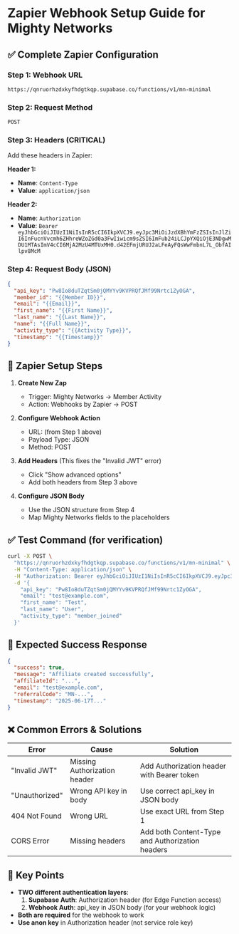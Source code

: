 # Zapier Webhook Setup Guide for Mighty Networks

## ✅ Complete Zapier Configuration

### **Step 1: Webhook URL**
```
https://qnruorhzdxkyfhdgtkqp.supabase.co/functions/v1/mn-minimal
```

### **Step 2: Request Method**
```
POST
```

### **Step 3: Headers (CRITICAL)**
Add these headers in Zapier:

**Header 1:**
- **Name**: `Content-Type`
- **Value**: `application/json`

**Header 2:**
- **Name**: `Authorization`
- **Value**: `Bearer eyJhbGciOiJIUzI1NiIsInR5cCI6IkpXVCJ9.eyJpc3MiOiJzdXBhYmFzZSIsInJlZiI6InFucnVvcmh6ZHhreWZoZGd0a3FwIiwicm9sZSI6ImFub24iLCJpYXQiOjE3NDgwMDU1MTAsImV4cCI6MjA2MzU4MTUxMH0.d42EFmjURUJ2aLFeAyFQsWwFmbnL7L_ObfAIlpv8McM`

### **Step 4: Request Body (JSON)**
```json
{
  "api_key": "Pw8Io8duTZqtSm0jQMYYv9KVPRQfJMf99Nrtc1ZyOGA",
  "member_id": "{{Member ID}}",
  "email": "{{Email}}",
  "first_name": "{{First Name}}",
  "last_name": "{{Last Name}}",
  "name": "{{Full Name}}",
  "activity_type": "{{Activity Type}}",
  "timestamp": "{{Timestamp}}"
}
```

## 🔧 **Zapier Setup Steps**

1. **Create New Zap**
   - Trigger: Mighty Networks → Member Activity
   - Action: Webhooks by Zapier → POST

2. **Configure Webhook Action**
   - URL: (from Step 1 above)
   - Payload Type: JSON
   - Method: POST

3. **Add Headers** (This fixes the "Invalid JWT" error)
   - Click "Show advanced options"
   - Add both headers from Step 3 above

4. **Configure JSON Body**
   - Use the JSON structure from Step 4
   - Map Mighty Networks fields to the placeholders

## ✅ **Test Command (for verification)**
```bash
curl -X POST \
  "https://qnruorhzdxkyfhdgtkqp.supabase.co/functions/v1/mn-minimal" \
  -H "Content-Type: application/json" \
  -H "Authorization: Bearer eyJhbGciOiJIUzI1NiIsInR5cCI6IkpXVCJ9.eyJpc3MiOiJzdXBhYmFzZSIsInJlZiI6InFucnVvcmh6ZHhreWZoZGd0a3FwIiwicm9sZSI6ImFub24iLCJpYXQiOjE3NDgwMDU1MTAsImV4cCI6MjA2MzU4MTUxMH0.d42EFmjURUJ2aLFeAyFQsWwFmbnL7L_ObfAIlpv8McM" \
  -d '{
    "api_key": "Pw8Io8duTZqtSm0jQMYYv9KVPRQfJMf99Nrtc1ZyOGA",
    "email": "test@example.com",
    "first_name": "Test",
    "last_name": "User",
    "activity_type": "member_joined"
  }'
```

## 🎯 **Expected Success Response**
```json
{
  "success": true,
  "message": "Affiliate created successfully",
  "affiliateId": "...",
  "email": "test@example.com",
  "referralCode": "MN-...",
  "timestamp": "2025-06-17T..."
}
```

## ❌ **Common Errors & Solutions**

| Error | Cause | Solution |
|-------|-------|----------|
| "Invalid JWT" | Missing Authorization header | Add Authorization header with Bearer token |
| "Unauthorized" | Wrong API key in body | Use correct api_key in JSON body |
| 404 Not Found | Wrong URL | Use exact URL from Step 1 |
| CORS Error | Missing headers | Add both Content-Type and Authorization headers |

## 🔑 **Key Points**
- **TWO different authentication layers**:
  1. **Supabase Auth**: Authorization header (for Edge Function access)
  2. **Webhook Auth**: api_key in JSON body (for your webhook logic)
- **Both are required** for the webhook to work
- **Use anon key** in Authorization header (not service role key) 